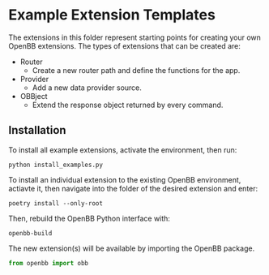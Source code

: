 # Example Extension Templates

The extensions in this folder represent starting points for creating your own OpenBB extensions. The types of extensions that can be created are:

- Router
  - Create a new router path and define the functions for the app.
- Provider
  - Add a new data provider source.
- OBBject
  - Extend the response object returned by every command.

## Installation

To install all example extensions, activate the environment, then run:

```console
python install_examples.py
```

To install an individual extension to the existing OpenBB environment, actiavte it, then navigate into the folder of the desired extension and enter:

```console
poetry install --only-root
```

Then, rebuild the OpenBB Python interface with:

```console
openbb-build
```

The new extension(s) will be available by importing the OpenBB package.

```python
from openbb import obb
```
